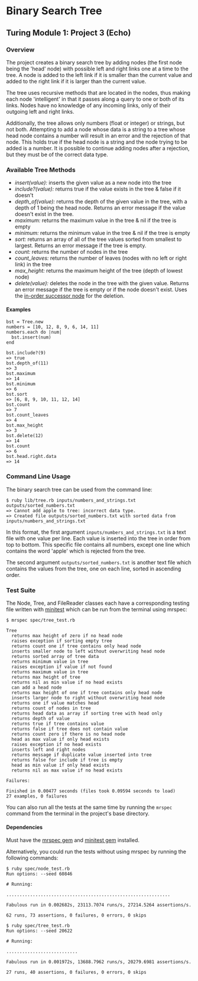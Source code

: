 # Binary Search Tree
## Turing Module 1: Project 3 (Echo)

### Overview

The project creates a binary search tree by adding nodes (the first node being the 'head' node) with possible left and right links one at a time to the tree. A node is added to the left link if it is smaller than the current value and added to the right link if it is larger than the current value.

The tree uses recursive methods that are located in the nodes, thus making each node 'intelligent' in that it passes along a query to one or both of its links. Nodes have no knowledge of any incoming links, only of their outgoing left and right links.

Additionally, the tree allows only numbers (float or integer) or strings, but not both. Attempting to add a node whose data is a string to a tree whose head node contains a number will result in an error and the rejection of that node. This holds true if the head node is a string and the node trying to be added is a number. It is possible to continue adding nodes after a rejection, but they must be of the correct data type.

### Available Tree Methods

* *insert(value):* inserts the given value as a new node into the tree
* *include?(value):* returns true if the value exists in the tree & false if it doesn't
* *depth_of(value):* returns the depth of the given value in the tree, with a depth of 1 being the head node. Returns an error message if the value doesn't exist in the tree.
* *maximum:* returns the maximum value in the tree & nil if the tree is empty
* *minimum:* returns the minimum value in the tree & nil if the tree is empty
* *sort:* returns an array of all of the tree values sorted from smallest to largest. Returns an error message if the tree is empty.
* *count:* returns the number of nodes in the tree
* *count_leaves:* returns the number of leaves (nodes with no left or right link) in the tree
* *max_height:* returns the maximum height of the tree (depth of lowest node)
* *delete(value):* deletes the node in the tree with the given value. Returns an error message if the tree is empty or if the node doesn't exist. Uses the [in-order successor node](https://en.wikipedia.org/wiki/Binary_search_tree#Deletion) for the deletion.

#### Examples

```
bst = Tree.new
numbers = [10, 12, 8, 9, 6, 14, 11]
numbers.each do |num|
  bst.insert(num)
end

bst.include?(9)
=> true
bst.depth_of(11)
=> 3
bst.maximum
=> 14
bst.minimum
=> 6
bst.sort
=> [6, 8, 9, 10, 11, 12, 14]
bst.count
=> 7
bst.count_leaves
=> 4
bst.max_height
=> 3
bst.delete(12)
=> 14
bst.count
=> 6
bst.head.right.data
=> 14
```

### Command Line Usage

The binary search tree can be used from the command line:

```
$ ruby lib/tree.rb inputs/numbers_and_strings.txt outputs/sorted_numbers.txt
=> Cannot add apple to tree: incorrect data type.
=> Created file outputs/sorted_numbers.txt with sorted data from inputs/numbers_and_strings.txt
```

In this format, the first argument `inputs/numbers_and_strings.txt` is a text file with one value per line. Each value is inserted into the tree in order from top to bottom. This specific file contains all numbers, except one line which contains the word 'apple' which is rejected from the tree.

The second argument `outputs/sorted_numbers.txt` is another text file which contains the values from the tree, one on each line, sorted in ascending order.

### Test Suite

The Node, Tree, and FileReader classes each have a corresponding testing file written with [minitest](https://github.com/seattlerb/minitest) which can be run from the terminal using mrspec:

```
$ mrspec spec/tree_test.rb

Tree
  returns max height of zero if no head node
  raises exception if sorting empty tree
  returns count one if tree contains only head node
  inserts smaller node to left without overwriting head node
  returns sorted array of tree data
  returns minimum value in tree
  raises exception if value if not found
  returns maximum value in tree
  returns max height of tree
  returns nil as min value if no head exists
  can add a head node
  returns max height of one if tree contains only head node
  inserts larger node to right without overwriting head node
  returns one if value matches head
  returns count of nodes in tree
  returns head data as array if sorting tree with head only
  returns depth of value
  returns true if tree contains value
  returns false if tree does not contain value
  returns count zero if there is no head node
  head as max value if only head exists
  raises exception if no head exists
  inserts left and right nodes
  returns message if duplicate value inserted into tree
  returns false for include if tree is empty
  head as min value if only head exists
  returns nil as max value if no head exists

Failures:

Finished in 0.00477 seconds (files took 0.09594 seconds to load)
27 examples, 0 failures
```

You can also run all the tests at the same time by running the `mrspec` command from the terminal in the project's base directory.

#### Dependencies

Must have the [mrspec gem](https://github.com/JoshCheek/mrspec) and [minitest gem](https://github.com/seattlerb/minitest) installed.

Alternatively, you could run the tests without using mrspec by running the following commands:

```
$ ruby spec/node_test.rb
Run options: --seed 60846

# Running:

..............................................................

Fabulous run in 0.002682s, 23113.7074 runs/s, 27214.5264 assertions/s.

62 runs, 73 assertions, 0 failures, 0 errors, 0 skips

$ ruby spec/tree_test.rb
Run options: --seed 20622

# Running:

...........................

Fabulous run in 0.001972s, 13688.7962 runs/s, 20279.6981 assertions/s.

27 runs, 40 assertions, 0 failures, 0 errors, 0 skips
```
